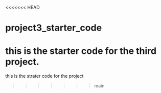 <<<<<<< HEAD
# project3_starter_code
this is the starter code for the third project.
=======

this is the strater code for the project
>>>>>>> main
